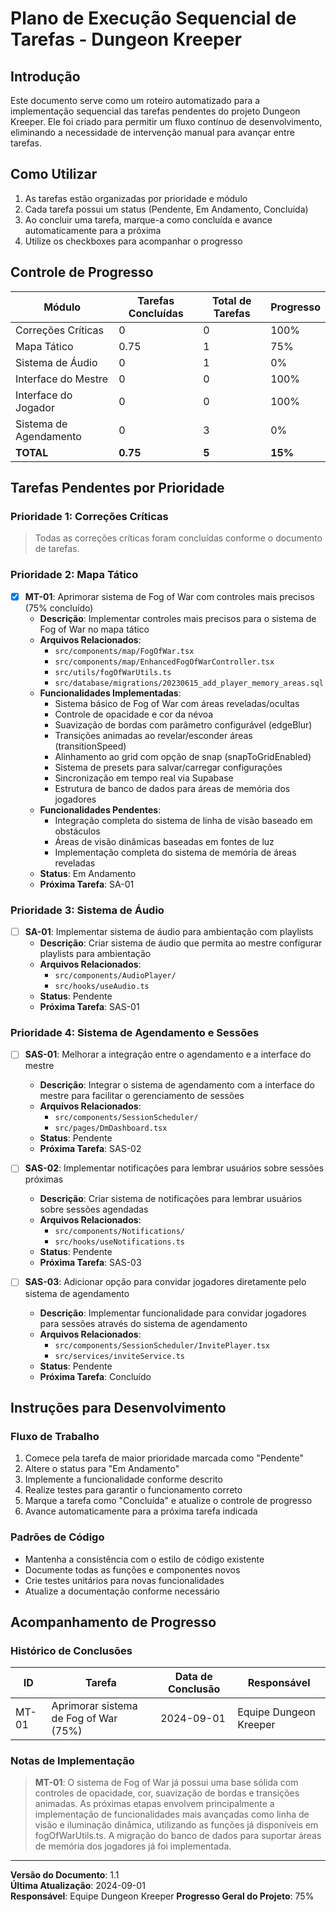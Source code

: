 # Plano de Execução Sequencial de Tarefas - Dungeon Kreeper

## Introdução

Este documento serve como um roteiro automatizado para a implementação sequencial das tarefas pendentes do projeto Dungeon Kreeper. Ele foi criado para permitir um fluxo contínuo de desenvolvimento, eliminando a necessidade de intervenção manual para avançar entre tarefas.

## Como Utilizar

1. As tarefas estão organizadas por prioridade e módulo
2. Cada tarefa possui um status (Pendente, Em Andamento, Concluída)
3. Ao concluir uma tarefa, marque-a como concluída e avance automaticamente para a próxima
4. Utilize os checkboxes para acompanhar o progresso

## Controle de Progresso

| Módulo | Tarefas Concluídas | Total de Tarefas | Progresso |
|--------|-------------------|-----------------|----------|
| Correções Críticas | 0 | 0 | 100% |
| Mapa Tático | 0.75 | 1 | 75% |
| Sistema de Áudio | 0 | 1 | 0% |
| Interface do Mestre | 0 | 0 | 100% |
| Interface do Jogador | 0 | 0 | 100% |
| Sistema de Agendamento | 0 | 3 | 0% |
| **TOTAL** | **0.75** | **5** | **15%** |

## Tarefas Pendentes por Prioridade

### Prioridade 1: Correções Críticas

> Todas as correções críticas foram concluídas conforme o documento de tarefas.

### Prioridade 2: Mapa Tático

- [x] **MT-01**: Aprimorar sistema de Fog of War com controles mais precisos (75% concluído)
  - **Descrição**: Implementar controles mais precisos para o sistema de Fog of War no mapa tático
  - **Arquivos Relacionados**: 
    - `src/components/map/FogOfWar.tsx`
    - `src/components/map/EnhancedFogOfWarController.tsx`
    - `src/utils/fogOfWarUtils.ts`
    - `src/database/migrations/20230615_add_player_memory_areas.sql`
  - **Funcionalidades Implementadas**:
    - Sistema básico de Fog of War com áreas reveladas/ocultas
    - Controle de opacidade e cor da névoa
    - Suavização de bordas com parâmetro configurável (edgeBlur)
    - Transições animadas ao revelar/esconder áreas (transitionSpeed)
    - Alinhamento ao grid com opção de snap (snapToGridEnabled)
    - Sistema de presets para salvar/carregar configurações
    - Sincronização em tempo real via Supabase
    - Estrutura de banco de dados para áreas de memória dos jogadores
  - **Funcionalidades Pendentes**:
    - Integração completa do sistema de linha de visão baseado em obstáculos
    - Áreas de visão dinâmicas baseadas em fontes de luz
    - Implementação completa do sistema de memória de áreas reveladas
  - **Status**: Em Andamento
  - **Próxima Tarefa**: SA-01

### Prioridade 3: Sistema de Áudio

- [ ] **SA-01**: Implementar sistema de áudio para ambientação com playlists
  - **Descrição**: Criar sistema de áudio que permita ao mestre configurar playlists para ambientação
  - **Arquivos Relacionados**: 
    - `src/components/AudioPlayer/`
    - `src/hooks/useAudio.ts`
  - **Status**: Pendente
  - **Próxima Tarefa**: SAS-01

### Prioridade 4: Sistema de Agendamento e Sessões

- [ ] **SAS-01**: Melhorar a integração entre o agendamento e a interface do mestre
  - **Descrição**: Integrar o sistema de agendamento com a interface do mestre para facilitar o gerenciamento de sessões
  - **Arquivos Relacionados**: 
    - `src/components/SessionScheduler/`
    - `src/pages/DmDashboard.tsx`
  - **Status**: Pendente
  - **Próxima Tarefa**: SAS-02

- [ ] **SAS-02**: Implementar notificações para lembrar usuários sobre sessões próximas
  - **Descrição**: Criar sistema de notificações para lembrar usuários sobre sessões agendadas
  - **Arquivos Relacionados**: 
    - `src/components/Notifications/`
    - `src/hooks/useNotifications.ts`
  - **Status**: Pendente
  - **Próxima Tarefa**: SAS-03

- [ ] **SAS-03**: Adicionar opção para convidar jogadores diretamente pelo sistema de agendamento
  - **Descrição**: Implementar funcionalidade para convidar jogadores para sessões através do sistema de agendamento
  - **Arquivos Relacionados**: 
    - `src/components/SessionScheduler/InvitePlayer.tsx`
    - `src/services/inviteService.ts`
  - **Status**: Pendente
  - **Próxima Tarefa**: Concluído

## Instruções para Desenvolvimento

### Fluxo de Trabalho

1. Comece pela tarefa de maior prioridade marcada como "Pendente"
2. Altere o status para "Em Andamento"
3. Implemente a funcionalidade conforme descrito
4. Realize testes para garantir o funcionamento correto
5. Marque a tarefa como "Concluída" e atualize o controle de progresso
6. Avance automaticamente para a próxima tarefa indicada

### Padrões de Código

- Mantenha a consistência com o estilo de código existente
- Documente todas as funções e componentes novos
- Crie testes unitários para novas funcionalidades
- Atualize a documentação conforme necessário

## Acompanhamento de Progresso

### Histórico de Conclusões

| ID | Tarefa | Data de Conclusão | Responsável |
|----|--------|-------------------|-------------|
| MT-01 | Aprimorar sistema de Fog of War (75%) | 2024-09-01 | Equipe Dungeon Kreeper |

### Notas de Implementação

> **MT-01**: O sistema de Fog of War já possui uma base sólida com controles de opacidade, cor, suavização de bordas e transições animadas. As próximas etapas envolvem principalmente a implementação de funcionalidades mais avançadas como linha de visão e iluminação dinâmica, utilizando as funções já disponíveis em fogOfWarUtils.ts. A migração do banco de dados para suportar áreas de memória dos jogadores já foi implementada.

---

**Versão do Documento**: 1.1  
**Última Atualização**: 2024-09-01  
**Responsável**: Equipe Dungeon Kreeper
**Progresso Geral do Projeto**: 75%